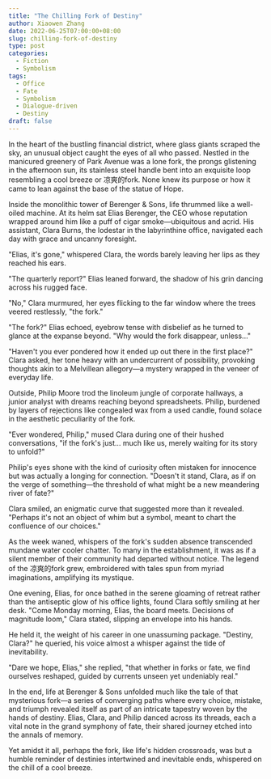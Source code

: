 ```yaml
---
title: "The Chilling Fork of Destiny"
author: Xiaowen Zhang
date: 2022-06-25T07:00:00+08:00
slug: chilling-fork-of-destiny
type: post
categories:
  - Fiction
  - Symbolism
tags:
  - Office
  - Fate
  - Symbolism
  - Dialogue-driven
  - Destiny
draft: false
---
```


In the heart of the bustling financial district, where glass giants scraped the sky, an unusual object caught the eyes of all who passed. Nestled in the manicured greenery of Park Avenue was a lone fork, the prongs glistening in the afternoon sun, its stainless steel handle bent into an exquisite loop resembling a cool breeze or 凉爽的fork. None knew its purpose or how it came to lean against the base of the statue of Hope.

Inside the monolithic tower of Berenger & Sons, life thrummed like a well-oiled machine. At its helm sat Elias Berenger, the CEO whose reputation wrapped around him like a puff of cigar smoke—ubiquitous and acrid. His assistant, Clara Burns, the lodestar in the labyrinthine office, navigated each day with grace and uncanny foresight.

"Elias, it's gone," whispered Clara, the words barely leaving her lips as they reached his ears.

"The quarterly report?" Elias leaned forward, the shadow of his grin dancing across his rugged face.

"No," Clara murmured, her eyes flicking to the far window where the trees veered restlessly, "the fork."

"The fork?" Elias echoed, eyebrow tense with disbelief as he turned to glance at the expanse beyond. "Why would the fork disappear, unless..."

"Haven't you ever pondered how it ended up out there in the first place?" Clara asked, her tone heavy with an undercurrent of possibility, provoking thoughts akin to a Melvillean allegory—a mystery wrapped in the veneer of everyday life.

Outside, Philip Moore trod the linoleum jungle of corporate hallways, a junior analyst with dreams reaching beyond spreadsheets. Philip, burdened by layers of rejections like congealed wax from a used candle, found solace in the aesthetic peculiarity of the fork.

"Ever wondered, Philip," mused Clara during one of their hushed conversations, "if the fork's just... much like us, merely waiting for its story to unfold?"

Philip's eyes shone with the kind of curiosity often mistaken for innocence but was actually a longing for connection. "Doesn't it stand, Clara, as if on the verge of something—the threshold of what might be a new meandering river of fate?"

Clara smiled, an enigmatic curve that suggested more than it revealed. "Perhaps it's not an object of whim but a symbol, meant to chart the confluence of our choices."

As the week waned, whispers of the fork's sudden absence transcended mundane water cooler chatter. To many in the establishment, it was as if a silent member of their community had departed without notice. The legend of the 凉爽的fork grew, embroidered with tales spun from myriad imaginations, amplifying its mystique.

One evening, Elias, for once bathed in the serene gloaming of retreat rather than the antiseptic glow of his office lights, found Clara softly smiling at her desk. "Come Monday morning, Elias, the board meets. Decisions of magnitude loom," Clara stated, slipping an envelope into his hands.

He held it, the weight of his career in one unassuming package. "Destiny, Clara?" he queried, his voice almost a whisper against the tide of inevitability.

"Dare we hope, Elias," she replied, "that whether in forks or fate, we find ourselves reshaped, guided by currents unseen yet undeniably real."

In the end, life at Berenger & Sons unfolded much like the tale of that mysterious fork—a series of converging paths where every choice, mistake, and triumph revealed itself as part of an intricate tapestry woven by the hands of destiny. Elias, Clara, and Philip danced across its threads, each a vital note in the grand symphony of fate, their shared journey etched into the annals of memory.

Yet amidst it all, perhaps the fork, like life's hidden crossroads, was but a humble reminder of destinies intertwined and inevitable ends, whispered on the chill of a cool breeze.